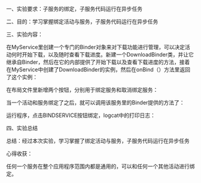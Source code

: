 一、实验要求：子服务的绑定，子服务代码运行在异步任务

二、目的：学习掌握绑定活动与服务，子服务代码运行在异步任务

三、实验内容：

在MyService里创建一个专门的Binder对象来对下载功能进行管理，可以决定活动何时开始下载，以及随时查看下载进度。新建一个DownloadBinder类，并让它继承自Binder，然后在它的内部提供了开始下载以及查看下载进度的方法，接着在MyService中创建了DownloadBinder的实例，然后在onBind（）方法里返回了这个实例：



在布局文件里新增两个按钮，分别用于绑定服务和取消绑定服务：



当一个活动和服务绑定了之后，就可以调用该服务里的Binder提供的方法了：



运行程序，点击BINDSERVICE按钮绑定，logcat中的打印日志：





四、实验总结

总结：经过本次实验，学习掌握了绑定活动与服务，子服务代码运行在异步任务

心得收获：

任何一个服务在整个应用程序范围内都是通用的，可以和任何一个其他活动进行绑定。

